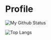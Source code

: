 # Profile

![My Github Status](https://github-readme-stats.vercel.app/api?username=TaufeqRazakh&theme=vue-dark)

![Top Langs](https://github-readme-stats.vercel.app/api/top-langs/?username=TaufeqRazakh&theme=vue-dark)
